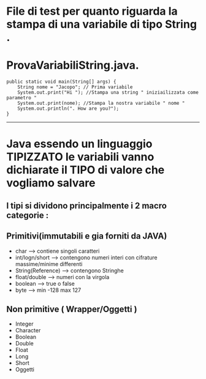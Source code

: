 # File di test per quanto riguarda la stampa di una variabile di tipo String .

# ProvaVariabiliString.java.

    public static void main(String[] args) {
        String nome = "Jacopo"; // Prima variabile
        System.out.print("Hi "); //Stampa una string " iniziailizzata come parametro "
        System.out.print(nome); //Stampa la nostra variabile " nome "
        System.out.println(". How are you?");
    }

---

# Java essendo un linguaggio TIPIZZATO le variabili vanno dichiarate il TIPO di valore che vogliamo salvare

## I tipi si dividono principalmente i 2 macro categorie :

## Primitivi(immutabili e gia forniti da JAVA)

- char --> contiene singoli caratteri
- int/logn/short --> contengono numeri interi con cifrature massime/minime differenti
- String(Reference) --> contengono Stringhe
- float/double --> numeri con la virgola
- boolean --> true o false
- byte --> min -128 max 127

## Non primitive ( Wrapper/Oggetti )

- Integer
- Character
- Boolean
- Double
- Float
- Long
- Short
- Oggetti
